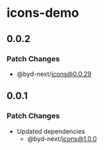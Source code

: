 # icons-demo

## 0.0.2

### Patch Changes

- @byd-next/icons@0.0.29

## 0.0.1

### Patch Changes

- Updated dependencies
  - @byd-next/icons@1.0.0
